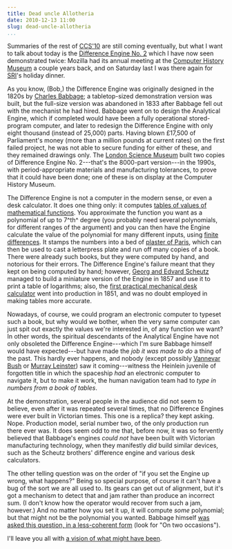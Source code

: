 ```yaml
---
title: Dead uncle Allotheria
date: 2010-12-13 11:00
slug: dead-uncle-allotheria
...
```


Summaries of the rest of [CCS'10](http://www.sigsac.org/ccs/CCS2010/)
are still coming eventually, but what I want to talk about today is
the [Difference Engine No. 2](http://www.computerhistory.org/babbage/)
which I have now seen demonstrated twice: Mozilla had its annual
meeting at the [Computer History Museum](http://www.computerhistory.org/)
a couple years back, and on Saturday last I was there again for
[SRI](http://www.sri.com/)'s holiday dinner.

As you know, (Bob,) the Difference Engine was originally designed in
the 1820s by
[Charles Babbage](http://www.computerhistory.org/babbage/charlesbabbage/);
a tabletop-sized demonstration version was built, but the full-size
version was abandoned in 1833 after Babbage fell out with the
mechanist he had hired. Babbage went on to design the Analytical
Engine, which if completed would have been a fully operational
stored-program computer, and later to redesign the Difference Engine
with only eight thousand (instead of 25,000) parts. Having blown
£17,500 of Parliament's money (more than a million pounds at current
rates) on the first failed project, he was not able to secure funding
for either of these, and they remained drawings only. The
[London Science Museum](http://www.sciencemuseum.org.uk/) built two
copies of Difference Engine No. 2---that's the 8000-part version---in
the 1990s, with period-appropriate materials and manufacturing
tolerances, to prove that it could have been done; one of these is on
display at the Computer History Museum.

The Difference Engine is not a computer in the modern sense, or even a
desk calculator. It does one thing only: it computes
[tables of values of mathematical functions](http://functions.wolfram.com/About/history.html). You
approximate the function you want as a polynomial of up to 7^th^
degree (you probably need several polynomials, for different ranges of
the argument) and you can then have the Engine calculate the value of
the polynomial for many different inputs, using
[finite differences](http://mathworld.wolfram.com/FiniteDifference.html). It
stamps the numbers into a bed of
[plaster of Paris](http://en.wikipedia.org/wiki/Plaster), which can
then be used to cast a letterpress plate and run off many copies of a
book. There were already such books, but they were computed by hand,
and notorious for their errors. The Difference Engine's failure meant
that they kept on being computed by hand; however,
[Georg and Edvard Scheutz](http://www.computerhistory.org/babbage/georgedvardscheutz/)
managed to build a miniature version of the Engine in 1857 and use it
to print a table of logarithms; also, the
[first practical mechanical desk calculator](http://en.wikipedia.org/wiki/Arithmometer)
went into production in 1851, and was no doubt employed in making
tables more accurate.

Nowadays, of course, we could program an electronic computer to
typeset such a book, but why would we bother, when the very same
computer can just spit out exactly the values we're interested in, of
any function we want? In other words, the spiritual descendants of the
Analytical Engine have not only obsoleted the Difference
Engine---which I'm sure Babbage himself would have expected---but have
made the *job it was made to do* a thing of the past. This hardly ever
happens, and nobody (except possibly
[Vannevar Bush](http://hdl.handle.net/2027/spo.3336451.0001.101) or
[Murray Leinster](http://www.baen.com/chapters/W200506/0743499107___2.htm))
saw it coming---witness the Heinlein juvenile of forgotten title in
which the spaceship *had* an electronic computer to navigate it, but
to make it work, the human navigation team had to *type in numbers
from a book of tables*.

At the demonstration, several people in the audience did not seem to
believe, even after it was repeated several times, that no Difference
Engines were ever built in Victorian times. This one is a replica?
they kept asking. Nope. Production model, serial number two, of the
only production run there ever was. It does seem odd to me that,
before now, it was so fervently believed that Babbage's engines *could
not* have been built with Victorian manufacturing technology, when
they manifestly *did* build similar devices, such as the Scheutz
brothers' difference engine and various desk calculators.

The other telling question was on the order of "if you set the Engine
up wrong, what happens?" Being so special purpose, of course it can't
have a bug of the sort we are all used to. Its gears can get out of
alignment, but it's got a mechanism to detect that and jam rather than
produce an incorrect sum. (I don't know how the operator would recover
from such a jam, however.) And no matter how you set it up, it will
compute *some* polynomial; but that might not be the polynomial you
wanted. Babbage himself
[was asked this question, in a less-coherent form](http://en.wikiquote.org/wiki/Charles_Babbage)
(look for "On two occasions").

I'll leave you all with
[a vision of what might have been](http://sydneypadua.com/2dgoggles/).
